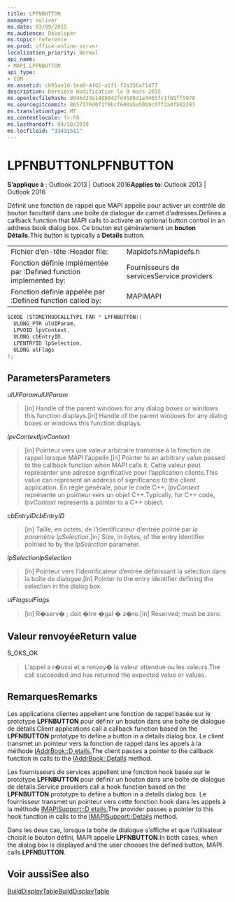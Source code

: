 ```yaml
---
title: LPFNBUTTON
manager: soliver
ms.date: 03/09/2015
ms.audience: Developer
ms.topic: reference
ms.prod: office-online-server
localization_priority: Normal
api_name:
- MAPI.LPFNBUTTON
api_type:
- COM
ms.assetid: cb91ae1d-1ea8-4f02-a1f1-f2a356a71477
description: Dernière modification le 9 mars 2015
ms.openlocfilehash: 804bd23a148b942fd4580d1e3465fc1f65ff5978
ms.sourcegitcommit: 8657170d071f9bcf680aba50b9c07f2a4fb82283
ms.translationtype: MT
ms.contentlocale: fr-FR
ms.lasthandoff: 04/28/2019
ms.locfileid: "33431511"
---
```

# <a name="lpfnbutton"></a><span data-ttu-id="0bf5c-103">LPFNBUTTON</span><span class="sxs-lookup"><span data-stu-id="0bf5c-103">LPFNBUTTON</span></span>

  
  
<span data-ttu-id="0bf5c-104">**S’applique à** : Outlook 2013 | Outlook 2016</span><span class="sxs-lookup"><span data-stu-id="0bf5c-104">**Applies to**: Outlook 2013 | Outlook 2016</span></span> 
  
<span data-ttu-id="0bf5c-105">Définit une fonction de rappel que MAPI appelle pour activer un contrôle de bouton facultatif dans une boîte de dialogue de carnet d’adresses.</span><span class="sxs-lookup"><span data-stu-id="0bf5c-105">Defines a callback function that MAPI calls to activate an optional button control in an address book dialog box.</span></span> <span data-ttu-id="0bf5c-106">Ce bouton est généralement un **bouton Détails.**</span><span class="sxs-lookup"><span data-stu-id="0bf5c-106">This button is typically a **Details** button.</span></span> 
  
|||
|:-----|:-----|
|<span data-ttu-id="0bf5c-107">Fichier d’en-tête :</span><span class="sxs-lookup"><span data-stu-id="0bf5c-107">Header file:</span></span>  <br/> |<span data-ttu-id="0bf5c-108">Mapidefs.h</span><span class="sxs-lookup"><span data-stu-id="0bf5c-108">Mapidefs.h</span></span>  <br/> |
|<span data-ttu-id="0bf5c-109">Fonction définie implémentée par :</span><span class="sxs-lookup"><span data-stu-id="0bf5c-109">Defined function implemented by:</span></span>  <br/> |<span data-ttu-id="0bf5c-110">Fournisseurs de services</span><span class="sxs-lookup"><span data-stu-id="0bf5c-110">Service providers</span></span>  <br/> |
|<span data-ttu-id="0bf5c-111">Fonction définie appelée par :</span><span class="sxs-lookup"><span data-stu-id="0bf5c-111">Defined function called by:</span></span>  <br/> |<span data-ttu-id="0bf5c-112">MAPI</span><span class="sxs-lookup"><span data-stu-id="0bf5c-112">MAPI</span></span>  <br/> |
   
```cpp
SCODE (STDMETHODCALLTYPE FAR * LPFNBUTTON)(
  ULONG_PTR ulUIParam,
  LPVOID lpvContext,
  ULONG cbEntryID,
  LPENTRYID lpSelection,
  ULONG ulFlags
);
```

## <a name="parameters"></a><span data-ttu-id="0bf5c-113">Parameters</span><span class="sxs-lookup"><span data-stu-id="0bf5c-113">Parameters</span></span>

 <span data-ttu-id="0bf5c-114">_ulUIParam_</span><span class="sxs-lookup"><span data-stu-id="0bf5c-114">_ulUIParam_</span></span>
  
> <span data-ttu-id="0bf5c-115">[in] Handle of the parent windows for any dialog boxes or windows this function displays.</span><span class="sxs-lookup"><span data-stu-id="0bf5c-115">[in] Handle of the parent windows for any dialog boxes or windows this function displays.</span></span>
    
 <span data-ttu-id="0bf5c-116">_lpvContext_</span><span class="sxs-lookup"><span data-stu-id="0bf5c-116">_lpvContext_</span></span>
  
> <span data-ttu-id="0bf5c-117">[in] Pointeur vers une valeur arbitraire transmise à la fonction de rappel lorsque MAPI l’appelle.</span><span class="sxs-lookup"><span data-stu-id="0bf5c-117">[in] Pointer to an arbitrary value passed to the callback function when MAPI calls it.</span></span> <span data-ttu-id="0bf5c-118">Cette valeur peut représenter une adresse significative pour l’application cliente.</span><span class="sxs-lookup"><span data-stu-id="0bf5c-118">This value can represent an address of significance to the client application.</span></span> <span data-ttu-id="0bf5c-119">En règle générale, pour le code C++,  _lpvContext_ représente un pointeur vers un objet C++.</span><span class="sxs-lookup"><span data-stu-id="0bf5c-119">Typically, for C++ code,  _lpvContext_ represents a pointer to a C++ object.</span></span> 
    
 <span data-ttu-id="0bf5c-120">_cbEntryID_</span><span class="sxs-lookup"><span data-stu-id="0bf5c-120">_cbEntryID_</span></span>
  
> <span data-ttu-id="0bf5c-121">[in] Taille, en octets, de l’identificateur d’entrée pointé par _le paramètre lpSelection._</span><span class="sxs-lookup"><span data-stu-id="0bf5c-121">[in] Size, in bytes, of the entry identifier pointed to by the  _lpSelection_ parameter.</span></span> 
    
 <span data-ttu-id="0bf5c-122">_lpSelection_</span><span class="sxs-lookup"><span data-stu-id="0bf5c-122">_lpSelection_</span></span>
  
> <span data-ttu-id="0bf5c-123">[in] Pointeur vers l’identificateur d’entrée définissant la sélection dans la boîte de dialogue.</span><span class="sxs-lookup"><span data-stu-id="0bf5c-123">[in] Pointer to the entry identifier defining the selection in the dialog box.</span></span>
    
 <span data-ttu-id="0bf5c-124">_ulFlags_</span><span class="sxs-lookup"><span data-stu-id="0bf5c-124">_ulFlags_</span></span>
  
> <span data-ttu-id="0bf5c-125">[in] R�serv� ; doit �tre �gal � z�ro.</span><span class="sxs-lookup"><span data-stu-id="0bf5c-125">[in] Reserved; must be zero.</span></span>
    
## <a name="return-value"></a><span data-ttu-id="0bf5c-126">Valeur renvoyée</span><span class="sxs-lookup"><span data-stu-id="0bf5c-126">Return value</span></span>

<span data-ttu-id="0bf5c-127">S_OK</span><span class="sxs-lookup"><span data-stu-id="0bf5c-127">S_OK</span></span> 
  
> <span data-ttu-id="0bf5c-128">L'appel a r�ussi et a renvoy� la valeur attendue ou les valeurs.</span><span class="sxs-lookup"><span data-stu-id="0bf5c-128">The call succeeded and has returned the expected value or values.</span></span>
    
## <a name="remarks"></a><span data-ttu-id="0bf5c-129">Remarques</span><span class="sxs-lookup"><span data-stu-id="0bf5c-129">Remarks</span></span>

<span data-ttu-id="0bf5c-130">Les applications clientes appellent une fonction de rappel basée sur le prototype **LPFNBUTTON** pour définir un bouton dans une boîte de dialogue de détails.</span><span class="sxs-lookup"><span data-stu-id="0bf5c-130">Client applications call a callback function based on the **LPFNBUTTON** prototype to define a button in a details dialog box.</span></span> <span data-ttu-id="0bf5c-131">Le client transmet un pointeur vers la fonction de rappel dans les appels à la méthode [IAddrBook::D etails.](iaddrbook-details.md)</span><span class="sxs-lookup"><span data-stu-id="0bf5c-131">The client passes a pointer to the callback function in calls to the [IAddrBook::Details](iaddrbook-details.md) method.</span></span> 
  
<span data-ttu-id="0bf5c-132">Les fournisseurs de services appellent une fonction hook basée sur le prototype **LPFNBUTTON** pour définir un bouton dans une boîte de dialogue de détails.</span><span class="sxs-lookup"><span data-stu-id="0bf5c-132">Service providers call a hook function based on the **LPFNBUTTON** prototype to define a button in a details dialog box.</span></span> <span data-ttu-id="0bf5c-133">Le fournisseur transmet un pointeur vers cette fonction hook dans les appels à la méthode [IMAPISupport::D etails.](imapisupport-details.md)</span><span class="sxs-lookup"><span data-stu-id="0bf5c-133">The provider passes a pointer to this hook function in calls to the [IMAPISupport::Details](imapisupport-details.md) method.</span></span> 
  
<span data-ttu-id="0bf5c-134">Dans les deux cas, lorsque la boîte de dialogue s’affiche et que l’utilisateur choisit le bouton défini, MAPI appelle **LPFNBUTTON**.</span><span class="sxs-lookup"><span data-stu-id="0bf5c-134">In both cases, when the dialog box is displayed and the user chooses the defined button, MAPI calls **LPFNBUTTON**.</span></span> 
  
## <a name="see-also"></a><span data-ttu-id="0bf5c-135">Voir aussi</span><span class="sxs-lookup"><span data-stu-id="0bf5c-135">See also</span></span>



[<span data-ttu-id="0bf5c-136">BuildDisplayTable</span><span class="sxs-lookup"><span data-stu-id="0bf5c-136">BuildDisplayTable</span></span>](builddisplaytable.md)

